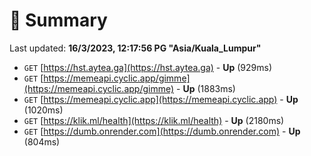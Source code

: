# 📖 Summary
Last updated: **16/3/2023, 12:17:56 PG "Asia/Kuala_Lumpur"**

- `GET` [https://hst.aytea.ga](https://hst.aytea.ga) - **Up** (929ms)
- `GET` [https://memeapi.cyclic.app/gimme](https://memeapi.cyclic.app/gimme) - **Up** (1883ms)
- `GET` [https://memeapi.cyclic.app](https://memeapi.cyclic.app) - **Up** (1020ms)
- `GET` [https://klik.ml/health](https://klik.ml/health) - **Up** (2180ms)
- `GET` [https://dumb.onrender.com](https://dumb.onrender.com) - **Up** (804ms)
